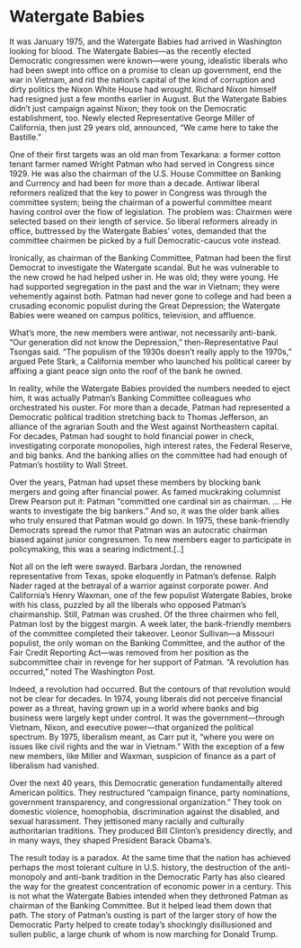 # Watergate Babies

It was January 1975, and the Watergate Babies had arrived in
Washington looking for blood. The Watergate Babies—as the recently
elected Democratic congressmen were known—were young, idealistic
liberals who had been swept into office on a promise to clean up
government, end the war in Vietnam, and rid the nation’s capital of
the kind of corruption and dirty politics the Nixon White House had
wrought. Richard Nixon himself had resigned just a few months earlier
in August. But the Watergate Babies didn’t just campaign against
Nixon; they took on the Democratic establishment, too. Newly elected
Representative George Miller of California, then just 29 years old,
announced, “We came here to take the Bastille.”

One of their first targets was an old man from Texarkana: a former
cotton tenant farmer named Wright Patman who had served in Congress
since 1929. He was also the chairman of the U.S. House Committee on
Banking and Currency and had been for more than a decade. Antiwar
liberal reformers realized that the key to power in Congress was
through the committee system; being the chairman of a powerful
committee meant having control over the flow of legislation. The
problem was: Chairmen were selected based on their length of
service. So liberal reformers already in office, buttressed by the
Watergate Babies’ votes, demanded that the committee chairmen be
picked by a full Democratic-caucus vote instead.

Ironically, as chairman of the Banking Committee, Patman had been the
first Democrat to investigate the Watergate scandal. But he was
vulnerable to the new crowd he had helped usher in. He was old; they
were young. He had supported segregation in the past and the war in
Vietnam; they were vehemently against both. Patman had never gone to
college and had been a crusading economic populist during the Great
Depression; the Watergate Babies were weaned on campus politics,
television, and affluence.

What’s more, the new members were antiwar, not necessarily
anti-bank. “Our generation did not know the Depression,”
then-Representative Paul Tsongas said. “The populism of the 1930s
doesn’t really apply to the 1970s,” argued Pete Stark, a California
member who launched his political career by affixing a giant peace
sign onto the roof of the bank he owned.

In reality, while the Watergate Babies provided the numbers needed to
eject him, it was actually Patman’s Banking Committee colleagues who
orchestrated his ouster. For more than a decade, Patman had
represented a Democratic political tradition stretching back to Thomas
Jefferson, an alliance of the agrarian South and the West against
Northeastern capital. For decades, Patman had sought to hold financial
power in check, investigating corporate monopolies, high interest
rates, the Federal Reserve, and big banks. And the banking allies on
the committee had had enough of Patman’s hostility to Wall Street.

Over the years, Patman had upset these members by blocking bank
mergers and going after financial power. As famed muckraking columnist
Drew Pearson put it: Patman “committed one cardinal sin as
chairman. ... He wants to investigate the big bankers.” And so, it was
the older bank allies who truly ensured that Patman would go down. In
1975, these bank-friendly Democrats spread the rumor that Patman was
an autocratic chairman biased against junior congressmen. To new
members eager to participate in policymaking, this was a searing
indictment.[..]

Not all on the left were swayed. Barbara Jordan, the renowned
representative from Texas, spoke eloquently in Patman’s defense. Ralph
Nader raged at the betrayal of a warrior against corporate power. And
California’s Henry Waxman, one of the few populist Watergate Babies,
broke with his class, puzzled by all the liberals who opposed Patman’s
chairmanship. Still, Patman was crushed. Of the three chairmen who
fell, Patman lost by the biggest margin. A week later, the
bank-friendly members of the committee completed their
takeover. Leonor Sullivan—a Missouri populist, the only woman on the
Banking Committee, and the author of the Fair Credit Reporting Act—was
removed from her position as the subcommittee chair in revenge for her
support of Patman. “A revolution has occurred,” noted The Washington
Post.

Indeed, a revolution had occurred. But the contours of that revolution
would not be clear for decades. In 1974, young liberals did not
perceive financial power as a threat, having grown up in a world where
banks and big business were largely kept under control. It was the
government—through Vietnam, Nixon, and executive power—that organized
the political spectrum. By 1975, liberalism meant, as Carr put it,
“where you were on issues like civil rights and the war in Vietnam.”
With the exception of a few new members, like Miller and Waxman,
suspicion of finance as a part of liberalism had vanished.

Over the next 40 years, this Democratic generation fundamentally
altered American politics. They restructured “campaign finance, party
nominations, government transparency, and congressional organization.”
They took on domestic violence, homophobia, discrimination against the
disabled, and sexual harassment. They jettisoned many racially and
culturally authoritarian traditions. They produced Bill Clinton’s
presidency directly, and in many ways, they shaped President Barack
Obama’s.

The result today is a paradox. At the same time that the nation has
achieved perhaps the most tolerant culture in U.S. history, the
destruction of the anti-monopoly and anti-bank tradition in the
Democratic Party has also cleared the way for the greatest
concentration of economic power in a century. This is not what the
Watergate Babies intended when they dethroned Patman as chairman of
the Banking Committee. But it helped lead them down that path. The
story of Patman’s ousting is part of the larger story of how the
Democratic Party helped to create today’s shockingly disillusioned and
sullen public, a large chunk of whom is now marching for Donald Trump.












